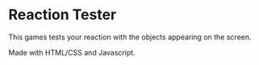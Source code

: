 # Reaction Tester

This games tests your reaction with the objects appearing on the screen.

Made with HTML/CSS and Javascript.
